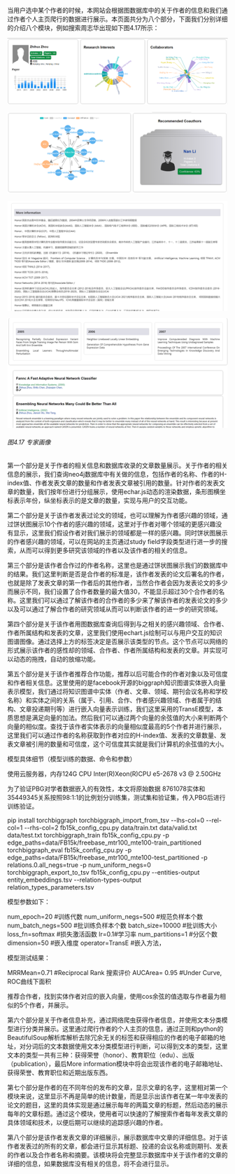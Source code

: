 当用户选中某个作者的时候，本网站会根据图数据库中的关于作者的信息和我们通过作者个人主页爬行的数据进行展示。本页面共分为八个部分，下面我们分别详细的介绍八个模块，例如搜索周志华出现如下图4.17所示：

![Figure_3](imgs/41.png)                               

 ![Figure_3](imgs/42.png)

 ![Figure_3](imgs/43.png)

 ![Figure_3](imgs/44.png)

###### 图4.17 专家画像

第一个部分是关于作者的相关信息和数据库收录的文章数量展示。关于作者的相关信息的展示，我们查询neo4j数据库中有关做的信息，包括作者的名称、作者的H-index值、作者发表文章的数量和作者发表文章被引用的数量。针对作者的发表文章的数量，我们按年份进行分组展示，使用echar.js动态的渲染数据，条形图横坐标表示年份，纵坐标表示的是文章的数量，实现与用户的交互功能。

第二个部分是关于该作者发表过论文的领域，也可以理解为作者感兴趣的领域，通过饼状图展示10个作者的感兴趣的领域，这里对于作者对哪个领域的更感兴趣没有显示，这里我们假设作者对我们展示的领域都是一样的感兴趣。同时饼状图展示的作者感兴趣的领域，可以在网站的主页通过study field字段类型进行进一步的搜索，从而可以得到更多研究该领域的作者以及该作者的相关的信息。

第三个部分是该作者合作过的作者名称，这里也是通过饼状图展示我们的数据库中的结果。我们这里判断是否是合作者的标准是，该作者发表的论文后署名的作者，也就是除了发表文章的第一作者后的其他作者，当然合作者会因为发表论文的多少而展示不同，我们设置了合作者数量的最大值30，不能显示超过30个合作者的名称。这里我们可以通过了解该作者的合作者的多少来了解该作者的发表论文的多少以及可以通过了解合作者的研究领域从而可以判断该作者的进一步的研究领域。

第四个部分是关于该作者用图数据库查询后得到与之相关的感兴趣领域、合作者、作者所属结构和发表的文章，这里我们使用echart.js绘制可以与用户交互的知识图谱图像。通过选择上方的标签决定是否展示该类型的节点。这个节点可以网络的形式展示该作者的感性却的领域、合作者、作者所属结构和发表的文章。并实现可以动态的拖拽，自动的放缩功能。

第五个部分是关于该作者推荐合作功能，推荐以后可能合作的作者对象以及可信度和作者相关信息。这里使用的是facebook开源的biggraph知识图谱实体嵌入向量表示模型，我们通过将知识图谱中实体（作者、文章、领域、期刊会议名称和学校名称）和实体之间的关系（属于、引用、合作、作者感兴趣领域、作者属于的结构、文章投递期刊等）进行嵌入向量表示训练，我们这里采用的TransE模型，本质思想是满足向量的加法。然后我们可以通过两个向量的余弦值的大小来判断两个向量的相似度。查找于该作者实体表示的向量相似度最高的5个作者并进行展示，这里我们可以通过作者的名称获取到作者对应的H-index值、发表的文章数量、发表文章被引用的数量和可信度，这个可信度其实就是我们计算机的余弦值的大小。

模型具体细节（模型训练的数据、命令和参数）

使用云服务器，内存124G CPU Inter(R)Xeon(R)CPU e5-2678 v3 @ 2.50GHz

为了验证PBG对学者数据嵌入的有效性，本文将原始数据 8761078实体和35449345关系按照98:1:1的比例划分训练集，测试集和验证集，传入PBG后进行训练验证。

  pip install torchbiggraph  torchbiggraph_import_from_tsv --lhs-col=0  --rel-col=1 --rhs-col=2 fb15k_config_cpu.py data/train.txt data/valid.txt  data/test.txt  torchbiggraph_train fb15k_config_cpu.py -p  edge_paths=data/FB15k/freebase_mtr100_mte100-train_partitioned  torchbiggraph_eval fb15k_config_cpu.py -p  edge_paths=data/FB15k/freebase_mtr100_mte100-test_partitioned -p  relations.0.all_negs=true -p num_uniform_negs=0  torchbiggraph_export_to_tsv fb15k_config_cpu.py  --entities-output entity_embeddings.tsv --relation-types-output  relation_types_parameters.tsv  

 

模型参数如下：

  num_epoch=20 #训练代数  num_uniform_negs=500 #规范负样本个数  num_batch_negs=500 #批训练负样本个数  batch_size=10000 #批训练大小  loss_fn=softmax #损失激活函数  lr=0.1#学习率  num_partitions=1 #分区个数  dimension=50 #嵌入维度  operator=TransE #嵌入方法，  

模型测试结果：

  MRRMean=0.71 #Reciprocal Rank 搜索评价  AUCArea= 0.95 #Under Curve, ROC曲线下面积  

 

推荐合作者，找到实体作者对应的嵌入向量，使用cos余弦的值选取与作者最为相似的5个作者，并展示。

第六个部分是关于作者信息补充，通过网络爬虫获得作者信息，并使用文本分类模型进行分类并展示。这里通过爬行作者的个人主页的信息，通过正则和python的BeautifulSoup解析库解析去除冗余无关的标签和获得相应的作者的电子邮箱的地址，对分词后的文本数据使用文本分类模型进行判断，可以得到文本的类型，这里文本的类型一共有三种：获得荣誉（honor）、教育职位（edu）、出版（publication），最后More information模块中将会出现该作者的电子邮箱地址、获得荣誉、教育职位和近期出版东西。

第七个部分是作者的在不同年份的发布的文章，显示文章的名字，这里相对第一个模块来说，这里显示不再是简单的统计数量，而是显示出该作者在某一年中发表的论文的题目，这里的具体实现是通过展示每年的两篇文章的标题，然后动态的展示每年的文章标题。通过这个模块，使用者可以快速的了解搜索作者每年发表文章的具体领域和技术，以便后期可以继续的追踪感兴趣的作者。

第八个部分是该作者发表文章的详细展示，展示数据库中文章的详细信息。对于该作者发表过的所有的文章，都会进行显示其标题、投递的会议名称或则期刊、发表的作者以及合作者名称和摘要。该模块将会完整显示数据库中关于该作者的文章的详细的信息，如果数据库没有相关的信息，将不会进行显示。